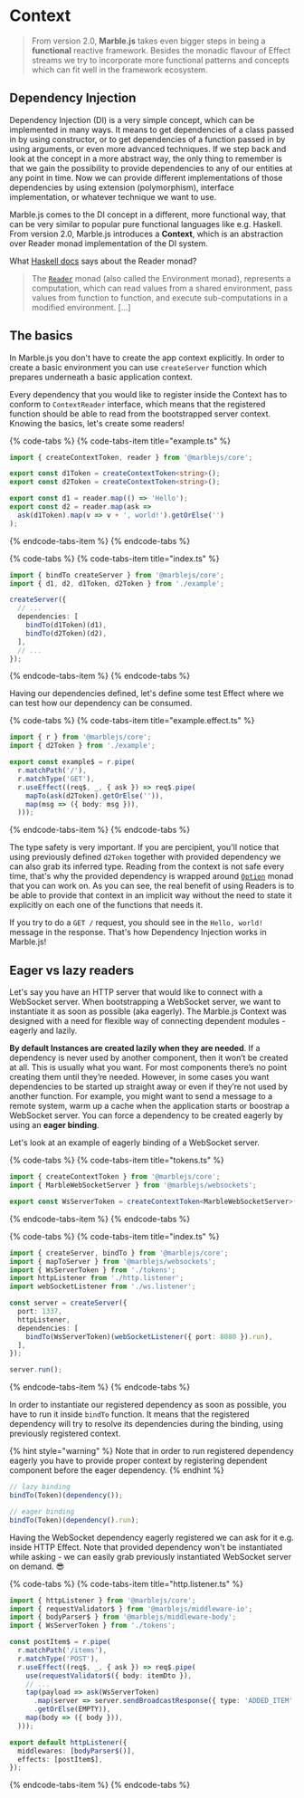 # Context

> From version 2.0, **Marble.js** takes even bigger steps in being a **functional** reactive framework. Besides the monadic flavour of Effect streams we try to incorporate more functional patterns and concepts which can fit well in the framework ecosystem.

## Dependency Injection

Dependency Injection \(DI\) is a very simple concept, which can be implemented in many ways. It means to get dependencies of a class passed in by using constructor, or to get dependencies of a function passed in by using arguments, or even more advanced techniques. If we step back and look at the concept in a more abstract way, the only thing to remember is that we gain the possibility to provide dependencies to any of our entities at any point in time. Now we can provide different implementations of those dependencies by using extension \(polymorphism\), interface implementation, or whatever technique we want to use.

Marble.js comes to the DI concept in a different, more functional way, that can be very similar to popular pure functional languages like e.g. Haskell. From version 2.0, Marble.js introduces a **Context**, which is an abstraction over Reader monad implementation of the DI system.

What [Haskell docs](http://hackage.haskell.org/package/mtl-2.2.2/docs/Control-Monad-Reader.html) says about the Reader monad?

> The [`Reader`](http://hackage.haskell.org/package/mtl-2.2.2/docs/Control-Monad-Reader.html#t:Reader) monad \(also called the Environment monad\), represents a computation, which can read values from a shared environment, pass values from function to function, and execute sub-computations in a modified environment. \[...\]

## The basics

In Marble.js you don't have to create the app context explicitly. In order to create a basic environment you can use `createServer` function which prepares underneath a basic application context.

Every dependency that you would like to register inside the Context has to conform to `ContextReader` interface, which means that the registered function should be able to read from the bootstrapped server context. Knowing the basics, let's create some readers!

{% code-tabs %}
{% code-tabs-item title="example.ts" %}
```typescript
import { createContextToken, reader } from '@marblejs/core';

export const d1Token = createContextToken<string>();
export const d2Token = createContextToken<string>();

export const d1 = reader.map(() => 'Hello');
export const d2 = reader.map(ask =>
  ask(d1Token).map(v => v + ', world!').getOrElse('')
);
```
{% endcode-tabs-item %}
{% endcode-tabs %}

{% code-tabs %}
{% code-tabs-item title="index.ts" %}
```typescript
import { bindTo createServer } from '@marblejs/core';
import { d1, d2, d1Token, d2Token } from './example';

createServer({
  // ...
  dependencies: [
    bindTo(d1Token)(d1),
    bindTo(d2Token)(d2),
  ],
  // ...
});
```
{% endcode-tabs-item %}
{% endcode-tabs %}

Having our dependencies defined, let's define some test Effect where we can test how our dependency can be consumed.

{% code-tabs %}
{% code-tabs-item title="example.effect.ts" %}
```typescript
import { r } from '@marblejs/core';
import { d2Token } from './example';

export const example$ = r.pipe(
  r.matchPath('/'),
  r.matchType('GET'),
  r.useEffect((req$, _, { ask }) => req$.pipe(
    mapTo(ask(d2Token).getOrElse('')),
    map(msg => ({ body: msg })),
  )));
```
{% endcode-tabs-item %}
{% endcode-tabs %}

The type safety is very important. If you are percipient, you'll notice that using previously defined `d2Token` together with provided dependency we can also grab its inferred type. Reading from the context is not safe every time, that's why the provided dependency is wrapped around [`Option`](https://gcanti.github.io/fp-ts/Option.html) monad that you can work on. As you can see, the real benefit of using Readers is to be able to provide that context in an implicit way without the need to state it explicitly on each one of the functions that needs it.

If you try to do a `GET /` request, you should see in the `Hello, world!` message in the response. That's how Dependency Injection works in Marble.js!

## Eager vs lazy readers

Let's say you have an HTTP server that would like to connect with a WebSocket server. When bootstrapping a WebSocket server, we want to instantiate it as soon as possible \(aka eagerly\). The Marble.js Context was designed with a need for flexible way of connecting dependent modules - eagerly and lazily.

**By default Instances are created lazily when they are needed**. If a dependency is never used by another component, then it won’t be created at all. This is usually what you want. For most components there’s no point creating them until they’re needed. However, in some cases you want dependencies to be started up straight away or even if they’re not used by another function. For example, you might want to send a message to a remote system, warm up a cache when the application starts or boostrap a WebSocket server. You can force a dependency to be created eagerly by using an **eager binding**.

Let's look at an example of eagerly binding of a WebSocket server.

{% code-tabs %}
{% code-tabs-item title="tokens.ts" %}
```typescript
import { createContextToken } from '@marblejs/core';
import { MarbleWebSocketServer } from '@marblejs/websockets';

export const WsServerToken = createContextToken<MarbleWebSocketServer>();
```
{% endcode-tabs-item %}
{% endcode-tabs %}

{% code-tabs %}
{% code-tabs-item title="index.ts" %}
```typescript
import { createServer, bindTo } from '@marblejs/core';
import { mapToServer } from '@marblejs/websockets';
import { WsServerToken } from './tokens';
import httpListener from './http.listener';
import webSocketListener from './ws.listener';

const server = createServer({
  port: 1337,
  httpListener,
  dependencies: [
    bindTo(WsServerToken)(webSocketListener({ port: 8080 }).run),
  ],
});

server.run();
```
{% endcode-tabs-item %}
{% endcode-tabs %}

In order to instantiate our registered dependency as soon as possible, you have to run it inside `bindTo` function. It means that the registered dependency will try to resolve its dependencies during the binding, using previously registered context.

{% hint style="warning" %}
Note that in order to run registered dependency eagerly you have to provide proper context by registering dependent component before the eager dependency.
{% endhint %}

```typescript
// lazy binding
bindTo(Token)(dependency());

// eager binding
bindTo(Token)(dependency().run);
```

Having the WebSocket dependency eagerly registered we can ask for it e.g. inside HTTP Effect. Note that provided dependency won't be instantiated while asking - we can easily grab previously instantiated WebSocket server on demand. 😎

{% code-tabs %}
{% code-tabs-item title="http.listener.ts" %}
```typescript
import { httpListener } from '@marblejs/core';
import { requestValidator$ } from '@marblejs/middleware-io';
import { bodyParser$ } from '@marblejs/middleware-body';
import { WsServerToken } from './tokens';

const postItem$ = r.pipe(
  r.matchPath('/items'),
  r.matchType('POST'),
  r.useEffect((req$, _, { ask }) => req$.pipe(
    use(requestValidator$({ body: itemDto }),
    // ...
    tap(payload => ask(WsServerToken)
      .map(server => server.sendBroadcastResponse({ type: 'ADDED_ITEM', payload }))
      .getOrElse(EMPTY)),
    map(body => ({ body })),
  )));

export default httpListener({
  middlewares: [bodyParser$()],
  effects: [postItem$],
});
```
{% endcode-tabs-item %}
{% endcode-tabs %}

